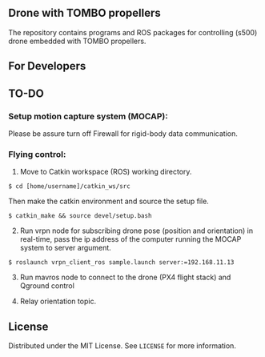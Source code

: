 ## Drone with TOMBO propellers
The repository contains programs and ROS packages for controlling (s500) drone embedded with TOMBO propellers.

## For Developers

## TO-DO
### Setup motion capture system (MOCAP):

Please be assure turn off Firewall for rigid-body data communication.


### Flying control:

1. Move to Catkin workspace (ROS) working directory.

```
$ cd [home/username]/catkin_ws/src
```
Then make the catkin environment and source the setup file.
```
$ catkin_make && source devel/setup.bash
```

2. Run vrpn node for subscribing drone pose (position and orientation) in real-time, pass the ip address of the computer running the MOCAP system to server argument.
```
$ roslaunch vrpn_client_ros sample.launch server:=192.168.11.13
```

3. Run mavros node to connect to the drone (PX4 flight stack) and Qground control

4. Relay orientation topic.


## License
Distributed under the MIT License. See `LICENSE` for more information.
